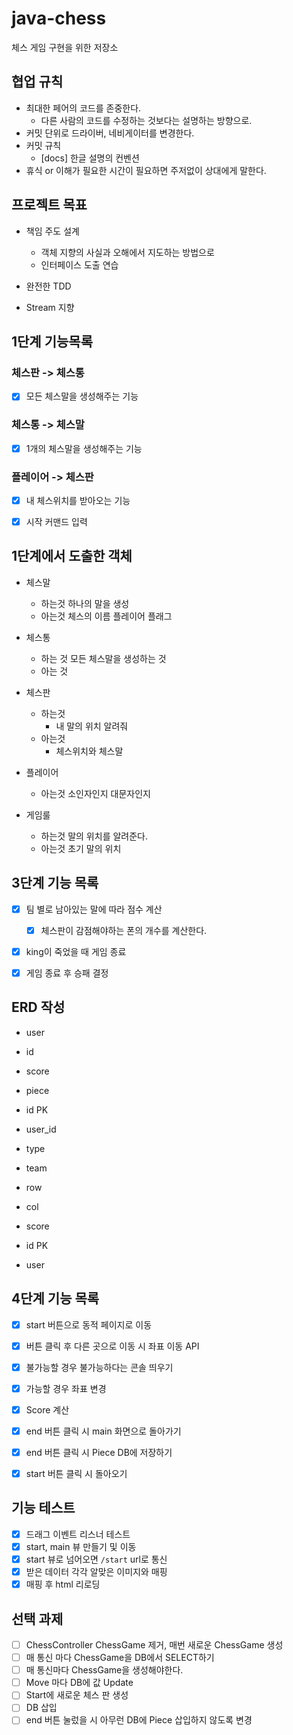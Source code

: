 # java-chess
체스 게임 구현을 위한 저장소

## 협업 규칙 

 - 최대한 페어의 코드를 존중한다.
    - 다른 사람의 코드를 수정하는 것보다는 설명하는 방향으로.
 - 커밋 단위로 드라이버, 네비게이터를 변경한다.
 - 커밋 규칙
    - [docs] 한글 설명의 컨벤션
 - 휴식 or 이해가 필요한 시간이 필요하면 주저없이 상대에게 말한다.
 
## 프로젝트 목표

 - 책임 주도 설계
    - 객체 지향의 사실과 오해에서 지도하는 방법으로
    - 인터페이스 도출 연습
    
 - 완전한 TDD
 
 - Stream 지향
  
  
## 1단계 기능목록

### 체스판 -> 체스통
- [x] 모든 체스말을 생성해주는 기능

### 체스통 -> 체스말
- [x] 1개의 체스말을 생성해주는 기능

### 플레이어 -> 체스판
- [x] 내 체스위치를 받아오는 기능

- [x] 시작 커맨드 입력
    
## 1단계에서 도출한 객체
- 체스말
    - 하는것
        하나의 말을 생성
    - 아는것
        체스의 이름
        플레이어 플래그
- 체스통 
    - 하는 것
        모든 체스말을 생성하는 것
    - 아는 것
           
- 체스판
    - 하는것
        - 내 말의 위치 알려줘
    - 아는것
        - 체스위치와 체스말
- 플레이어
    - 아는것
        소인자인지 대문자인지
- 게임룰
    - 하는것
        말의 위치를 알려준다.
    - 아는것
         초기 말의 위치
         
## 3단계 기능 목록
- [x] 팀 별로 남아있는 말에 따라 점수 계산
    - [x] 체스판이 감점해야하는 폰의 개수를 계산한다.
    
- [x] king이 죽었을 때 게임 종료

- [x] 게임 종료 후 승패 결정

## ERD 작성

- user
 - id
 - score
 
- piece
 - id PK
 - user_id
 - type
 - team
 - row
 - col

- score
 - id PK
 - user

## 4단계 기능 목록
- [x] start 버튼으로 동적 페이지로 이동
- [x] 버튼 클릭 후 다른 곳으로 이동 시 좌표 이동 API
 - [x] 불가능할 경우 불가능하다는 콘솔 띄우기
 - [x] 가능할 경우 좌표 변경
- [x] Score 계산

- [x] end 버튼 클릭 시 main 화면으로 돌아가기
 - [x] end 버튼 클릭 시 Piece DB에 저장하기
 
- [x] start 버튼 클릭 시 돌아오기    

## 기능 테스트 
- [x] 드래그 이벤트 리스너 테스트
- [x] start, main 뷰 만들기 및 이동
- [x] start 뷰로 넘어오면 `/start` url로 통신
- [x] 받은 데이터 각각 알맞은 이미지와 매핑
- [x] 매핑 후 html 리로딩

## 선택 과제
- [ ] ChessController ChessGame 제거, 매번 새로운 ChessGame 생성
 - [ ] 매 통신 마다 ChessGame을 DB에서 SELECT하기
 - [ ] 매 통신마다 ChessGame을 생성해야한다.
- [ ] Move 마다 DB에 값 Update
- [ ] Start에 새로운 체스 판 생성
 - [ ] DB 삽입
- [ ] end 버튼 눌렀을 시 아무런 DB에 Piece 삽입하지 않도록 변경